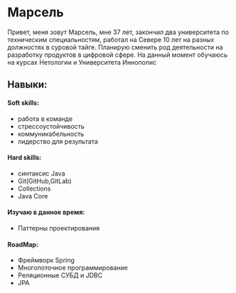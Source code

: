 # Марсель
Привет, меня зовут Марсель, мне 37 лет, закончил два университета по техническим специальностям, работал на Севере 10 лет на разных должностях в суровой тайге. Планирую сменить род деятельности на разработку продуктов в цифровой сфере.
На данный момент обучаюсь на курсах  Нетологии и Университета Иннополис


## Навыки:
#### Soft skills:
- работа в команде
- стрессоустойчивость
- коммуникабельность
- лидерство для результата
#### Hard skills:
- cинтаксис Java
- Git(GitHub,GitLab)
- Collections
- Java Core
#### Изучаю в данное время:
- Паттерны проектирования
#### RoadMap:
- Фреймворк  Spring
- Многопоточное программирование
- Реляционные СУБД и JDBC
- JPA



